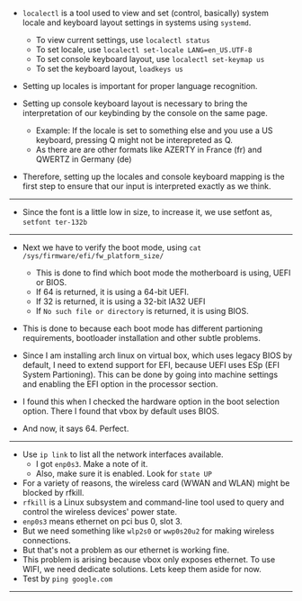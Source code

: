 - `localectl` is a tool used to view and set (control, basically) system locale and keyboard layout settings in systems using `systemd`.
  - To view current settings, use `localectl status`
  - To set locale, use `localectl set-locale LANG=en_US.UTF-8`
  - To set console keyboard layout, use `localectl set-keymap us`
  - To set the keyboard layout, `loadkeys us`
 
- Setting up locales is important for proper language recognition.
- Setting up console keyboard layout is necessary to bring the interpretation of our keybinding by the console on the same page.
  - Example: If the locale is set to something else and you use a US keyboard, pressing Q might not be interepreted as Q.
  - As there are are other formats like AZERTY in France (fr) and QWERTZ in Germany (de)
 
- Therefore, setting up the locales and console keyboard mapping is the first step to ensure that our input is interpreted exactly as we think.

------------------

- Since the font is a little low in size, to increase it, we use setfont as, `setfont ter-132b`

------------------

- Next we have to verify the boot mode, using `cat /sys/firmware/efi/fw_platform_size/`
  - This is done to find which boot mode the motherboard is using, UEFI or BIOS.
  - If 64 is returned, it is using a 64-bit UEFI.
  - If 32 is returned, it is using a 32-bit IA32 UEFI
  - If `No such file or directory` is returned, it is using BIOS.
 
- This is done to because each boot mode has different partioning requirements, bootloader installation and other subtle problems.
- Since I am installing arch linux on virtual box, which uses legacy BIOS by default, I need to extend support for EFI, because UEFI uses ESp (EFI System Partioning). This can be done by going into machine settings and enabling the EFI option in the processor section.
- I found this when I checked the hardware option in the boot selection option. There I found that vbox by default uses BIOS.

- And now, it says 64. Perfect.

------------------

- Use `ip link` to list all the network interfaces available.
  - I got `enp0s3`. Make a note of it.
  - Also, make sure it is enabled. Look for `state UP`
- For a variety of reasons, the wireless card (WWAN and WLAN) might be blocked by rfkill.
- `rfkill` is a Linux subsystem and command-line tool used to query and control the wireless devices' power state.
- `enp0s3` means ethernet on pci bus 0, slot 3.
- But we need something like `wlp2s0` or `wwp0s20u2` for making wireless connections.
- But that's not a problem as our ethernet is working fine.
- This problem is arising because vbox only exposes ethernet. To use WIFI, we need dedicate solutions. Lets keep them aside for now.
- Test by `ping google.com`

------------------



















